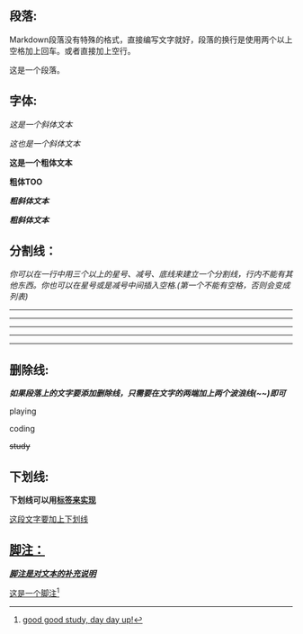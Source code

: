 ## 段落:

Markdown段落没有特殊的格式，直接编写文字就好，段落的换行是使用两个以上空格加上回车。或者直接加上空行。

这是一个段落。  

## 字体:

*这是一个斜体文本*

_这也是一个斜体文本_

**这是一个粗体文本**

__粗体TOO__

***粗斜体文本***

___粗斜体文本___

## 分割线：

*你可以在一行中用三个以上的星号、减号、底线来建立一个分割线，行内不能有其他东西。你也可以在星号或是减号中间插入空格.(第一个不能有空格，否则会变成列表)*

***

** *

---

----------------------------------

-- -

## 删除线:

***如果段落上的文字要添加删除线，只需要在文字的两端加上两个波浪线(~~)即可***

playing

coding

~~study~~

## 下划线:

__下划线可以用<u>标签来实现__

<u>这段文字要加上下划线</u>

## 脚注：

___脚注是对文本的补充说明___

这是一个脚注[^RUNOOB]

[^RUNOOB]: good good study, day day up!














